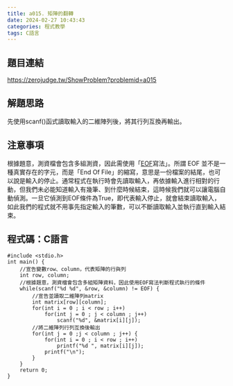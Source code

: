 ```yaml
---
title: a015. 矩陣的翻轉
date: 2024-02-27 10:43:43
categories: 程式教學
tags: C語言
---
```

## 題目連結
https://zerojudge.tw/ShowProblem?problemid=a015

## 解題思路
先使用scanf()函式讀取輸入的二維陣列後，將其行列互換再輸出。

<!-- more -->

## 注意事項
根據題意，測資檔會包含多組測資，因此需使用「[EOF](https://noah-0831.github.io/a004-%E6%96%87%E6%96%87%E7%9A%84%E6%B1%82%E5%A9%9A/)寫法」。所謂 EOF 並不是一種真實存在的字元，而是「End Of File」的縮寫，意思是一份檔案的結尾，也可以說是輸入的停止。通常程式在執行時會先讀取輸入，再依據輸入進行相對的行動，但我們未必能知道輸入有幾筆、到什麼時候結束，這時候我們就可以讓電腦自動偵測。一旦它偵測到EOF條件為True，即代表輸入停止，就會結束讀取輸入，如此我們的程式就不用事先指定輸入的筆數，可以不斷讀取輸入並執行直到輸入結束。

## 程式碼：C語言
```C==
#include <stdio.h>
int main() {
    //宣告變數row、column，代表矩陣的行與列
    int row, column;
    //根據題意，測資檔會包含多組矩陣資料，因此使用EOF寫法判斷程式執行的條件
    while(scanf("%d %d", &row, &column) != EOF) {
        //宣告並讀取二維陣列matrix
        int matrix[row][column];
        for(int i = 0 ; i < row ; i++)
            for(int j = 0 ; j < column ; j++)
                scanf("%d", &matrix[i][j]);
        //將二維陣列行列互換後輸出
        for(int j = 0 ;j < column ; j++) {
            for(int i = 0 ; i < row ; i++)
                printf("%d ", matrix[i][j]);
            printf("\n");
        }
    }
    return 0;
}
```